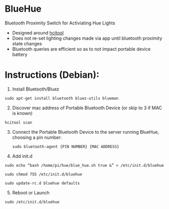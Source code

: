 BlueHue
=======

Bluetooth Proximity Switch for Activiating Hue Lights

* Designed around [hcitool](http://linuxcommand.org/man_pages/hcitool1.html)
* Does not re-set lighting changes made via app until bluetooth proximity state changes
* Bluetooth queries are efficient so as to not impact portable device battery

<h1>Instructions (Debian):</h1>

1. Install Bluetooth/Bluez
  
  `sudo apt-get install bluetooth bluez-utils blueman`
 
2. Discover mac address of Portable Bluetooth Device (or skip to 3 if MAC is known)
  
  `hcitool scan`

3. Connect the Portable Bluetooth Device to the server running BlueHue, choosing a pin number:

    `sudo bluetooth-agent {PIN NUMBER} {MAC ADDRESS}`

4. Add init.d

  `sudo echo “bash /home/pi/hue/blue_hue.sh true &” > /etc/init.d/bluehue`
  
  `sudo chmod 755 /etc/init.d/bluehue`
  
  `sudo update-rc.d bluehue defaults`
  
5. Reboot or Launch

  `sudo /etc/init.d/bluehue`



